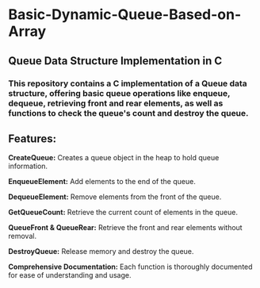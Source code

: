 # Basic-Dynamic-Queue-Based-on-Array

Queue Data Structure Implementation in C
------------------------------------------

### This repository contains a C implementation of a Queue data structure, offering basic queue operations like enqueue, dequeue, retrieving front and rear elements, as well as functions to check the queue's count and destroy the queue.

## Features:

**CreateQueue:** Creates a queue object in the heap to hold queue information.

**EnqueueElement:** Add elements to the end of the queue.

**DequeueElement:** Remove elements from the front of the queue.

**GetQueueCount:** Retrieve the current count of elements in the queue.

**QueueFront & QueueRear:** Retrieve the front and rear elements without removal.

**DestroyQueue:** Release memory and destroy the queue.

**Comprehensive Documentation:** Each function is thoroughly documented for ease of understanding and usage.
